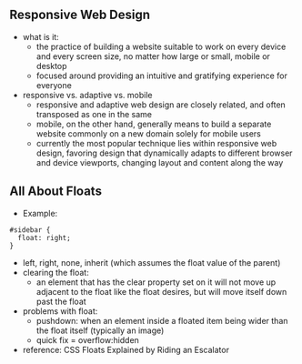 ## Responsive Web Design
* what is it:
    * the practice of building a website suitable to work on every device and every screen size, no matter how large or small, mobile or desktop
    * focused around providing an intuitive and gratifying experience for everyone
 * responsive vs. adaptive vs. mobile
    * responsive and adaptive web design are closely related, and often transposed as one in the same
    * mobile, on the other hand, generally means to build a separate website commonly on a new domain solely for mobile users
    * currently the most popular technique lies within responsive web design, favoring design that dynamically adapts to different browser and device viewports, changing layout and content along the way

## All About Floats
* Example: 
```
#sidebar {
  float: right;			
}
```
* left, right, none, inherit (which assumes the float value of the parent)
* clearing the float:
    * an element that has the clear property set on it will not move up adjacent to the float like the float desires, but will move itself down past the float
* problems with float:
    * pushdown: when an element inside a floated item being wider than the float itself (typically an image)
    * quick fix = overflow:hidden
* reference: CSS Floats Explained by Riding an Escalator 
